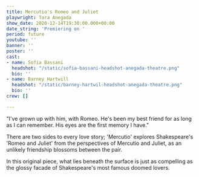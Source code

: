 ```yaml
---
title: Mercutio's Romeo and Juliet
playwright: Tara Anegada
show_date: 2020-12-14T19:30:00.000+00:00
date_string: 'Premiering on '
period: future
youtube: ''
banner: ''
poster: ''
cast:
- name: Sofia Bassani
  headshot: "/static/sofia-bassani-headshot-anegada-theatre.png"
  bio: ''
- name: Barney Hartwill
  headshot: "/static/barney-hartwil-headshot-anegada-theatre.png"
  bio: ''
crew: []

---
```

"I've grown up with him, with Romeo. He's been my best friend for as long as I can remember. His eyes are the first memory I have."

There are two sides to every love story; 'Mercutio' explores Shakespeare's 'Romeo and Juliet' from the perspectives of Mercutio and Juliet, as an unlikely friendship blossoms between the pair. 

In this original piece, what lies beneath the surface is just as compelling as the glossy facade of Shakespeare's most famous doomed lovers.